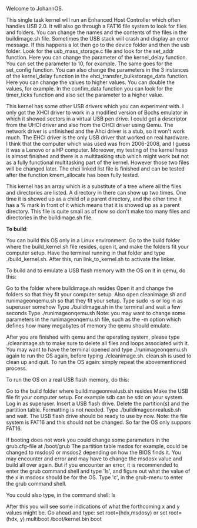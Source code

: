 Welcome to JohannOS.

This single task kernel will run an Enhanced Host Controller which often handles USB 2.0.
It will also go through a FAT16 file system to look for files and folders. You can change the
names and the contents of the files in the buildimage.sh file. Sometimes the USB stack
will crash and display an error message. If this happens a lot then go to the device folder
and then the usb folder. Look for the usb_mass_storage.c file and look for the set_addr
function. Here you can change the parameter of the kernel_delay function. You can set
the parameter to 10, for example. The same goes for the set_config function. You can also
change the parameters in the 3 instances of the kernel_delay function in the 
ehci_transfer_bulkstorage_data function. Here you can change the values to higher values.
You can double the values, for example. In the confim_data function you can look for the 
timer_ticks function and also set the parameter to a higher value.

This kernel has some other USB drivers which you can experiment with. I only got the XHCI
driver to work in a modified version of Bochs emulator in which it showed sectors in a
virtual USB pen drive. I could get a descriptor from the UHCI driver and also from the
OHCI driver using Qemu. The network driver is unfinished and the Ahci driver is a stub, so
it won't work much. The EHCI driver is the only USB driver that worked on real hardware.
I think that the computer which was used was from 2006-2008, and I guess it was a 
Lenovo or a HP computer.
Moreover, my testing of the kernel heap is almost finished and there is a multitasking
stub which might work but not as a fully functional multitasking part of the kernel.
However those two files will be changed later.
The ehci linked list file is finished and can be tested after the function kmem_allocate
has been fully tested. 

This kernel has an array which is a substitute of a tree where all the files and
directories are listed. A directory in there can show up two times. One time it is
showed up as a child of a parent directory, and the other time it has a % mark in
front of it which means that it is showed up as a parent directory. This file is
quite small as of now so don't make too many files and directories in the 
buildimage.sh file. 
 
**To build**:

You can build this OS only in a Linux environment.
Go to the build folder where the build_kernel.sh file resides, open it, and
make the folders fit your computer setup.
Have the terminal running in that folder and type ./build_kernel.sh.
After this, run link_to_kernel.sh to activate the linker.


To build and to emulate a USB flash memory with the OS on it in qemu, 
do this:

Go to the folder where buildimage.sh resides
Open it and change the folders so that they fit your computer setup.
Also open cleanimage.sh and runimageonqemu.sh so that they fit your setup.
Type sudo -s or log in as superuser somehow
Type ./buildimage.sh in the terminal and wait a few seconds
Type ./runimageonqemu.sh
Note: you may want to change some parameters in the runimageonqemu.sh file,
such as the -m option which defines how many megabytes of memory
the qemu should emulate.

After you are finished with qemu and the operating system, please type
./cleanimage.sh to make sure to delete all files and loops associated with it.
You may want to have the terminal opened and type ./runimageonqemu.sh again to 
run the OS again, before typing ./cleanimage.sh. 
clean.sh is used to clean up and quit.
To run the OS again: simply repeat the abovementioned process.


To run the OS on a real USB flash memory, do this:

Go to the build folder where buildimageonrealusb.sh resides
Make the USB file fit your computer setup. For example sdb can be
sdc on your system.
Log in as superuser.
Insert a USB flash drive.
Delete the partition(s) and the partition table. Formatting is not needed.
Type ./buildimageonrealusb.sh and wait.
The USB flash drive should be ready to use by now.
Note: the file system is FAT16 and this should not be changed. So far the OS only suppors FAT16.

If booting does not work you could change some parameters in the grub.cfg-file at /boot/grub
The partition table msdos for example, could be changed to msdos0 or msdos2 depending
on how the BIOS finds it. You may encounter and error and may have to change the msdosx value and
build all over again. But if you encounter an error, it is recommended to enter the grub command shell
and type 'ls', and figure out what the value of the x in msdosx should be for the OS.
Type 'c', in the grub-menu to enter the grub command shell.

You could also type, in the command shell:
ls

After this you will see some indications of what the forthcoming x and y values might be.
Go ahead and type:
set root=(hdx,msdosy) or set root=(hdx, y)
multiboot /boot/kernel.bin
boot
